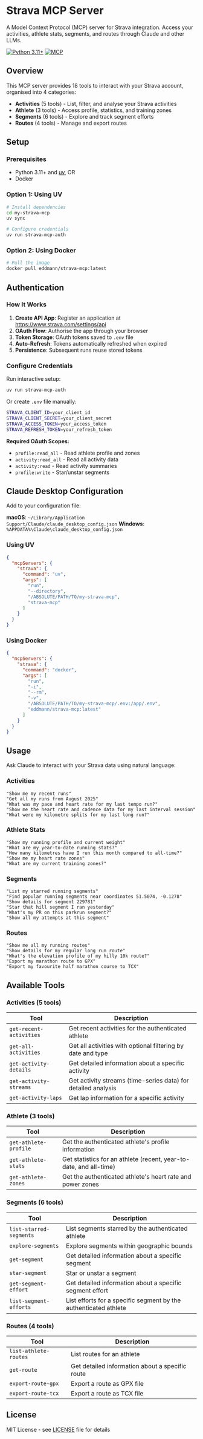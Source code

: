 # Strava MCP Server

A Model Context Protocol (MCP) server for Strava integration. Access your activities, athlete stats, segments, and routes through Claude and other LLMs.

[![Python 3.11+](https://img.shields.io/badge/python-3.11+-blue.svg)](https://www.python.org/downloads/)
[![MCP](https://img.shields.io/badge/MCP-1.3.1-green.svg)](https://modelcontextprotocol.io)

## Overview

This MCP server provides 18 tools to interact with your Strava account, organised into 4 categories:

- **Activities** (5 tools) - List, filter, and analyse your Strava activities
- **Athlete** (3 tools) - Access profile, statistics, and training zones
- **Segments** (6 tools) - Explore and track segment efforts
- **Routes** (4 tools) - Manage and export routes

## Setup

### Prerequisites

- Python 3.11+ and [uv](https://github.com/astral-sh/uv), OR
- Docker

### Option 1: Using UV

```bash
# Install dependencies
cd my-strava-mcp
uv sync

# Configure credentials
uv run strava-mcp-auth
```

### Option 2: Using Docker

```bash
# Pull the image
docker pull eddmann/strava-mcp:latest
```

## Authentication

### How It Works

1. **Create API App**: Register an application at https://www.strava.com/settings/api
2. **OAuth Flow**: Authorise the app through your browser
3. **Token Storage**: OAuth tokens saved to `.env` file
4. **Auto-Refresh**: Tokens automatically refreshed when expired
5. **Persistence**: Subsequent runs reuse stored tokens

### Configure Credentials

Run interactive setup:

```bash
uv run strava-mcp-auth
```

Or create `.env` file manually:

```bash
STRAVA_CLIENT_ID=your_client_id
STRAVA_CLIENT_SECRET=your_client_secret
STRAVA_ACCESS_TOKEN=your_access_token
STRAVA_REFRESH_TOKEN=your_refresh_token
```

**Required OAuth Scopes:**

- `profile:read_all` - Read athlete profile and zones
- `activity:read_all` - Read all activity data
- `activity:read` - Read activity summaries
- `profile:write` - Star/unstar segments

## Claude Desktop Configuration

Add to your configuration file:

**macOS**: `~/Library/Application Support/Claude/claude_desktop_config.json`
**Windows**: `%APPDATA%\Claude\claude_desktop_config.json`

### Using UV

```json
{
  "mcpServers": {
    "strava": {
      "command": "uv",
      "args": [
        "run",
        "--directory",
        "/ABSOLUTE/PATH/TO/my-strava-mcp",
        "strava-mcp"
      ]
    }
  }
}
```

### Using Docker

```json
{
  "mcpServers": {
    "strava": {
      "command": "docker",
      "args": [
        "run",
        "-i",
        "--rm",
        "-v",
        "/ABSOLUTE/PATH/TO/my-strava-mcp/.env:/app/.env",
        "eddmann/strava-mcp:latest"
      ]
    }
  }
}
```

## Usage

Ask Claude to interact with your Strava data using natural language:

### Activities

```
"Show me my recent runs"
"Get all my runs from August 2025"
"What was my pace and heart rate for my last tempo run?"
"Show me the heart rate and cadence data for my last interval session"
"What were my kilometre splits for my last long run?"
```

### Athlete Stats

```
"Show my running profile and current weight"
"What are my year-to-date running stats?"
"How many kilometres have I run this month compared to all-time?"
"Show me my heart rate zones"
"What are my current training zones?"
```

### Segments

```
"List my starred running segments"
"Find popular running segments near coordinates 51.5074, -0.1278"
"Show details for segment 229781"
"Star that hill segment I ran yesterday"
"What's my PR on this parkrun segment?"
"Show all my attempts at this segment"
```

### Routes

```
"Show me all my running routes"
"Show details for my regular long run route"
"What's the elevation profile of my hilly 10k route?"
"Export my marathon route to GPX"
"Export my favourite half marathon course to TCX"
```

## Available Tools

### Activities (5 tools)

| Tool                    | Description                                                   |
| ----------------------- | ------------------------------------------------------------- |
| `get-recent-activities` | Get recent activities for the authenticated athlete           |
| `get-all-activities`    | Get all activities with optional filtering by date and type   |
| `get-activity-details`  | Get detailed information about a specific activity            |
| `get-activity-streams`  | Get activity streams (time-series data) for detailed analysis |
| `get-activity-laps`     | Get lap information for a specific activity                   |

### Athlete (3 tools)

| Tool                  | Description                                                        |
| --------------------- | ------------------------------------------------------------------ |
| `get-athlete-profile` | Get the authenticated athlete's profile information                |
| `get-athlete-stats`   | Get statistics for an athlete (recent, year-to-date, and all-time) |
| `get-athlete-zones`   | Get the authenticated athlete's heart rate and power zones         |

### Segments (6 tools)

| Tool                    | Description                                                      |
| ----------------------- | ---------------------------------------------------------------- |
| `list-starred-segments` | List segments starred by the authenticated athlete               |
| `explore-segments`      | Explore segments within geographic bounds                        |
| `get-segment`           | Get detailed information about a specific segment                |
| `star-segment`          | Star or unstar a segment                                         |
| `get-segment-effort`    | Get detailed information about a specific segment effort         |
| `list-segment-efforts`  | List efforts for a specific segment by the authenticated athlete |

### Routes (4 tools)

| Tool                  | Description                                     |
| --------------------- | ----------------------------------------------- |
| `list-athlete-routes` | List routes for an athlete                      |
| `get-route`           | Get detailed information about a specific route |
| `export-route-gpx`    | Export a route as GPX file                      |
| `export-route-tcx`    | Export a route as TCX file                      |

## License

MIT License - see [LICENSE](LICENSE) file for details
